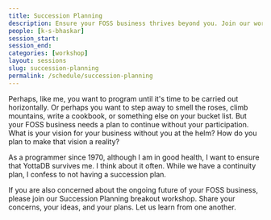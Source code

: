 ```yaml
---
title: Succession Planning
description: Ensure your FOSS business thrives beyond you. Join our workshop to discuss succession planning and securing its future.
people: [k-s-bhaskar]
session_start:
session_end:
categories: [workshop]
layout: sessions
slug: succession-planning
permalink: /schedule/succession-planning
---
```


Perhaps, like me, you want to program until it's time to be carried out horizontally. Or perhaps you want to 
step away to smell the roses, climb mountains, write a cookbook, or something else on your bucket list. But your 
FOSS business needs a plan to continue without your participation. What is your vision for your business without 
you at the helm? How do you plan to make that vision a reality?

As a programmer since 1970, although I am in good health, I want to ensure that YottaDB survives me. I think 
about it often. While we have a continuity plan, I confess to not having a succession plan.

If you are also concerned about the ongoing future of your FOSS business, please join our Succession Planning 
breakout workshop. Share your concerns, your ideas, and your plans. Let us learn from one another.
